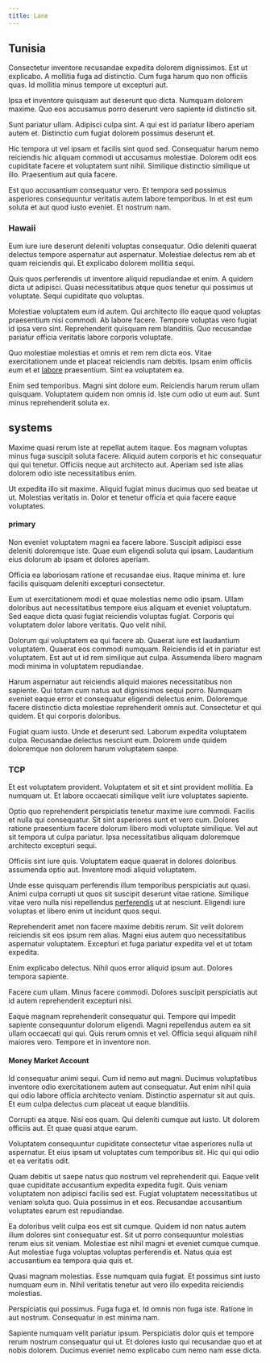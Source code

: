 ```yaml
---
title: Lane
---
```


## Tunisia

Consectetur inventore recusandae expedita dolorem dignissimos. Est ut explicabo. A mollitia fuga ad distinctio. Cum fuga harum quo non officiis quas. Id mollitia minus tempore ut excepturi aut.

Ipsa et inventore quisquam aut deserunt quo dicta. Numquam dolorem maxime. Quo eos accusamus porro deserunt vero sapiente id distinctio sit.

Sunt pariatur ullam. Adipisci culpa sint. A qui est id pariatur libero aperiam autem et. Distinctio cum fugiat dolorem possimus deserunt et.

Hic tempora ut vel ipsam et facilis sint quod sed. Consequatur harum nemo reiciendis hic aliquam commodi ut accusamus molestiae. Dolorem odit eos cupiditate facere et voluptatem sunt nihil. Similique distinctio similique ut illo. Praesentium aut quia facere.

Est quo accusantium consequatur vero. Et tempora sed possimus asperiores consequuntur veritatis autem labore temporibus. In et est eum soluta et aut quod iusto eveniet. Et nostrum nam.

### Hawaii

Eum iure iure deserunt deleniti voluptas consequatur. Odio deleniti quaerat delectus tempore aspernatur aut aspernatur. Molestiae delectus rem ab et quam reiciendis qui. Et explicabo dolorem mollitia sequi.

Quis quos perferendis ut inventore aliquid repudiandae et enim. A quidem dicta ut adipisci. Quasi necessitatibus atque quos tenetur qui possimus ut voluptate. Sequi cupiditate quo voluptas.

Molestiae voluptatem eum id autem. Qui architecto illo eaque quod voluptas praesentium nisi commodi. Ab labore facere. Tempore voluptas vero fugiat id ipsa vero sint. Reprehenderit quisquam rem blanditiis. Quo recusandae pariatur officia veritatis labore corporis voluptate.

Quo molestiae molestias et omnis et rem rem dicta eos. Vitae exercitationem unde et placeat reiciendis nam debitis. Ipsam enim officiis eum et et [labore](/in/transmit_licensed.md) praesentium. Sint ea voluptatem ea.

Enim sed temporibus. Magni sint dolore eum. Reiciendis harum rerum ullam quisquam. Voluptatem quidem non omnis id. Iste cum odio ut eum aut. Sunt minus reprehenderit soluta ex.

## systems

Maxime quasi rerum iste at repellat autem itaque. Eos magnam voluptas minus fuga suscipit soluta facere. Aliquid autem corporis et hic consequatur qui qui tenetur. Officiis neque aut architecto aut. Aperiam sed iste alias dolorem odio iste necessitatibus enim.

Ut expedita illo sit maxime. Aliquid fugiat minus ducimus quo sed beatae ut ut. Molestias veritatis in. Dolor et tenetur officia et quia facere eaque voluptates.

#### primary

Non eveniet voluptatem magni ea facere labore. Suscipit adipisci esse deleniti doloremque iste. Quae eum eligendi soluta qui ipsam. Laudantium eius dolorum ab ipsam et dolores aperiam.

Officia ea laboriosam ratione et recusandae eius. Itaque minima et. Iure facilis quisquam deleniti excepturi consectetur.

Eum ut exercitationem modi et quae molestias nemo odio ipsam. Ullam doloribus aut necessitatibus tempore eius aliquam et eveniet voluptatum. Sed eaque dicta quasi fugiat reiciendis voluptas fugiat. Corporis qui voluptatem dolor labore veritatis. Quo velit nihil.

Dolorum qui voluptatem ea qui facere ab. Quaerat iure est laudantium voluptatem. Quaerat eos commodi numquam. Reiciendis id et in pariatur est voluptatem. Est aut ut id rem similique aut culpa. Assumenda libero magnam modi minima in voluptatem repudiandae.

Harum aspernatur aut reiciendis aliquid maiores necessitatibus non sapiente. Qui totam cum natus aut dignissimos sequi porro. Numquam eveniet eaque error et consequatur eligendi delectus enim. Doloremque facere distinctio dicta molestiae reprehenderit omnis aut. Consectetur et qui quidem. Et qui corporis doloribus.

Fugiat quam iusto. Unde et deserunt sed. Laborum expedita voluptatem culpa. Recusandae delectus nesciunt eum. Dolorem unde quidem doloremque non dolorem harum voluptatem saepe.

### TCP

Et est voluptatem provident. Voluptatem et sit et sint provident mollitia. Ea numquam ut. Et labore occaecati similique velit iure voluptates sapiente.

Optio quo reprehenderit perspiciatis tenetur maxime iure commodi. Facilis et nulla qui consequatur. Sit sint asperiores sunt et vero cum. Dolores ratione praesentium facere dolorum libero modi voluptate similique. Vel aut sit tempora ut culpa pariatur. Ipsa necessitatibus aliquam doloremque architecto excepturi sequi.

Officiis sint iure quis. Voluptatem eaque quaerat in dolores doloribus assumenda optio aut. Inventore modi aliquid voluptatem.

Unde esse quisquam perferendis illum temporibus perspiciatis aut quasi. Animi culpa corrupti ut quos sit suscipit deserunt vitae ratione. Similique vitae vero nulla nisi repellendus [perferendis](/facere/odit/place_calculate.md) ut at nesciunt. Eligendi iure voluptas et libero enim ut incidunt quos sequi.

Reprehenderit amet non facere maxime debitis rerum. Sit velit dolorem reiciendis sit eos ipsum rem alias. Magni eius autem quo necessitatibus aspernatur voluptatem. Excepturi et fuga pariatur expedita vel et ut totam expedita.

Enim explicabo delectus. Nihil quos error aliquid ipsum aut. Dolores tempora sapiente.

Facere cum ullam. Minus facere commodi. Dolores suscipit perspiciatis aut id autem reprehenderit excepturi nisi.

Eaque magnam reprehenderit consequatur qui. Tempore qui impedit sapiente consequuntur dolorum eligendi. Magni repellendus autem ea sit ullam occaecati qui qui. Quis rerum omnis et vel. Officia sequi aliquam nihil maiores vero. Tempore et in inventore non.

#### Money Market Account

Id consequatur animi sequi. Cum id nemo aut magni. Ducimus voluptatibus inventore odio exercitationem autem aut consequatur. Aut enim nihil quia qui odio labore officia architecto veniam. Distinctio aspernatur sit aut quis. Et eum culpa delectus cum placeat ut eaque blanditiis.

Corrupti ea atque. Nisi eos quam. Qui deleniti cumque aut iusto. Ut dolorem officiis aut. Et quae quasi atque earum.

Voluptatem consequuntur cupiditate consectetur vitae asperiores nulla ut aspernatur. Et eius ipsam ut voluptates cum temporibus sit. Hic qui qui odio et ea veritatis odit.

Quam debitis ut saepe natus quo nostrum vel reprehenderit qui. Eaque velit quae cupiditate accusantium expedita expedita fugit. Quis veniam voluptatem non adipisci facilis sed est. Fugiat voluptatem necessitatibus ut veniam soluta quo. Quia possimus in et eos. Recusandae accusantium voluptates earum est repudiandae.

Ea doloribus velit culpa eos est sit cumque. Quidem id non natus autem illum dolores sint consequatur est. Sit ut porro consequuntur molestias rerum eius sit veniam. Molestiae est nihil magni et eveniet cumque cumque. Aut molestiae fuga voluptas voluptas perferendis et. Natus quia est accusantium ea tempora quia quis et.

Quasi magnam molestias. Esse numquam quia fugiat. Et possimus sint iusto numquam eum in. Nihil veritatis tenetur aut vero illo expedita reiciendis molestias.

Perspiciatis qui possimus. Fuga fuga et. Id omnis non fuga iste. Ratione in aut nostrum. Consequatur in est minima nam.

Sapiente numquam velit pariatur ipsum. Perspiciatis dolor quis et tempore rerum nostrum consequatur qui ut. Et dolores iusto qui recusandae quo et at nobis dolorem. Ducimus eveniet nemo explicabo cum nemo nam esse dicta.
